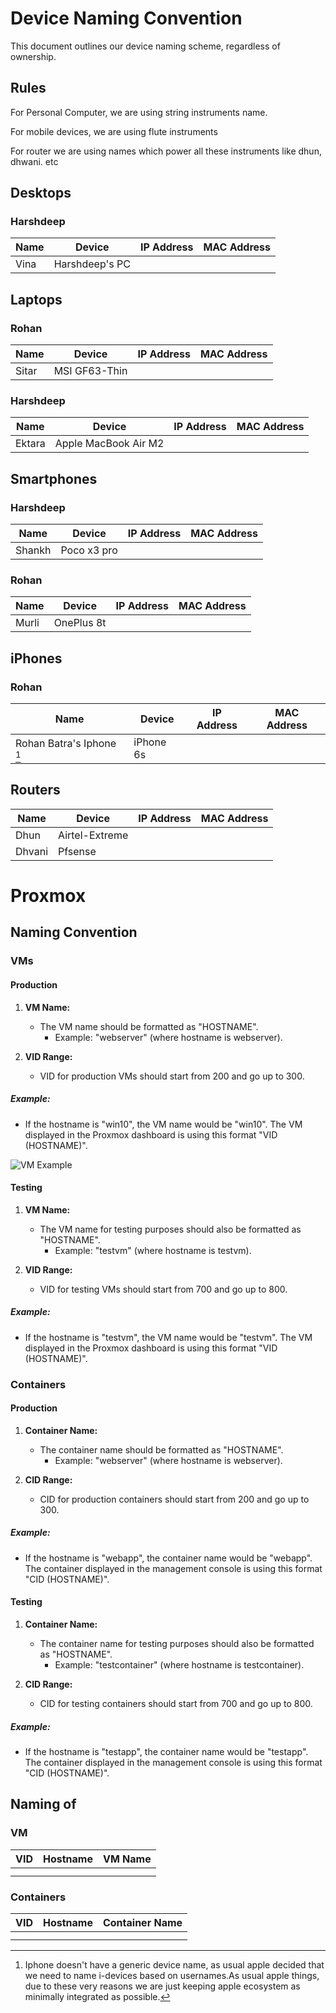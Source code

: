# Device Naming Convention

This document outlines our device naming scheme, regardless of ownership.


## Rules 

For Personal Computer, we are using string instruments name.

For mobile devices, we are using flute instruments

For router we are using names which power all these instruments like dhun, dhwani. etc


## Desktops

### Harshdeep

| Name  | Device           | IP Address  | MAC Address       |
|-------|------------------|-------------|-------------------|
| Vina  | Harshdeep's PC   |             |                   |

## Laptops



### Rohan

| Name  | Device             | IP Address    | MAC Address       |
|-------|--------------------|---------------|-------------------|
| Sitar | MSI GF63-Thin      |               |                   |

### Harshdeep

| Name  | Device                   | IP Address    | MAC Address       |
|-------|--------------------------|---------------|-------------------|
|    Ektara   | Apple MacBook Air M2     |               |                   |

## Smartphones

### Harshdeep

| Name  | Device                   | IP Address    | MAC Address       |
|-------|--------------------------|---------------|-------------------|
|    Shankh   | Poco x3 pro    |               |                   |


### Rohan

| Name  | Device      | IP Address    | MAC Address       |
|-------|-------------|---------------|-------------------|
|   Murli    | OnePlus 8t  |               |                   |

## iPhones

### Rohan

| Name  | Device      | IP Address    | MAC Address       |
|-------|-------------|---------------|-------------------|
|   Rohan Batra's Iphone [^1]    | iPhone 6s   |               |                   |

## Routers

| Name            | Device          | IP Address    | MAC Address       |
|-----------------|-----------------|---------------|-------------------|
|       Dhun          | Airtel-Extreme       |               |                   |
|       Dhvani        | Pfsense              |               |                   |


# Proxmox

## Naming Convention

### VMs

#### Production

1. **VM Name:**
   - The VM name should be formatted as "HOSTNAME".
     - Example: "webserver" (where hostname is webserver).

2. **VID Range:**
   - VID for production VMs should start from 200 and go up to 300.

##### Example:
   - If the hostname is "win10", the VM name would be "win10". The VM displayed in the Proxmox dashboard is using this format "VID (HOSTNAME)".

![VM Example](https://github.com/rohanbatrain/knowledge-base/assets/116573125/980bf30a-1f0c-4baf-bbca-ca7755ba4b3f)

#### Testing

1. **VM Name:**
   - The VM name for testing purposes should also be formatted as "HOSTNAME".
     - Example: "testvm" (where hostname is testvm).

2. **VID Range:**
   - VID for testing VMs should start from 700 and go up to 800.

##### Example:
   - If the hostname is "testvm", the VM name would be "testvm". The VM displayed in the Proxmox dashboard is using this format "VID (HOSTNAME)".

### Containers

#### Production

1. **Container Name:**
   - The container name should be formatted as "HOSTNAME".
     - Example: "webserver" (where hostname is webserver).

2. **CID Range:**
   - CID for production containers should start from 200 and go up to 300.

##### Example:
   - If the hostname is "webapp", the container name would be "webapp". The container displayed in the management console is using this format "CID (HOSTNAME)".

#### Testing

1. **Container Name:**
   - The container name for testing purposes should also be formatted as "HOSTNAME".
     - Example: "testcontainer" (where hostname is testcontainer).

2. **CID Range:**
   - CID for testing containers should start from 700 and go up to 800.

##### Example:
   - If the hostname is "testapp", the container name would be "testapp". The container displayed in the management console is using this format "CID (HOSTNAME)".

## Naming of

### VM


| VID | Hostname       | VM Name               |
|-----|----------------|-----------------------|
|  |     |         |
|  | |    |


### Containers


| VID | Hostname       | Container Name               |
|-----|----------------|-----------------------------|
| |       |     |
|  | | |



[^1]: Iphone doesn't have a generic device name, as usual apple decided that we need to name i-devices based on usernames.As usual apple things, due to these very reasons we are just keeping apple ecosystem as minimally integrated as possible.  
